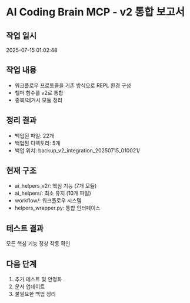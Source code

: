 # AI Coding Brain MCP - v2 통합 보고서

## 작업 일시
2025-07-15 01:02:48

## 작업 내용
- 워크플로우 프로토콜을 기존 방식으로 REPL 환경 구성
- 헬퍼 함수를 v2로 통합
- 중복/레거시 모듈 정리

## 정리 결과
- 백업된 파일: 22개
- 백업된 디렉토리: 5개
- 백업 위치: backup_v2_integration_20250715_010021/

## 현재 구조
- ai_helpers_v2/: 핵심 기능 (7개 모듈)
- ai_helpers/: 최소 유지 (10개 파일)
- workflow/: 워크플로우 시스템
- helpers_wrapper.py: 통합 인터페이스

## 테스트 결과
모든 핵심 기능 정상 작동 확인

## 다음 단계
1. 추가 테스트 및 안정화
2. 문서 업데이트
3. 불필요한 백업 정리
